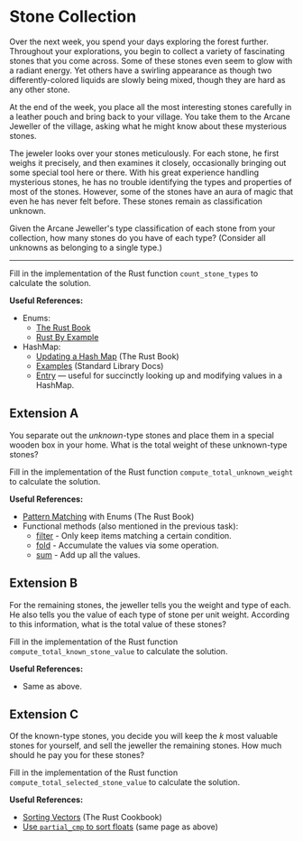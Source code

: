 # Stone Collection

Over the next week, you spend your days exploring the forest further. Throughout your explorations, you begin to collect a variety of fascinating stones that you come across. Some of these stones even seem to glow with a radiant energy. Yet others have a swirling appearance as though two differently-colored liquids are slowly being mixed, though they are hard as any other stone.

At the end of the week, you place all the most interesting stones carefully in a leather pouch and bring back to your village. You take them to the Arcane Jeweller of the village, asking what he might know about these mysterious stones.

The jeweler looks over your stones meticulously. For each stone, he first weighs it precisely, and then examines it closely, occasionally bringing out some special tool here or there. With his great experience handling mysterious stones, he has no trouble identifying the types and properties of most of the stones. However, some of the stones have an aura of magic that even he has never felt before. These stones remain as classification unknown.

Given the Arcane Jeweller's type classification of each stone from your collection, how many stones do you have of each type? (Consider all unknowns as belonging to a single type.)

---

Fill in the implementation of the Rust function `count_stone_types` to calculate the solution.

**Useful References:**
 - Enums:
   - [The Rust Book](https://doc.rust-lang.org/beta/book/ch06-01-defining-an-enum.html)
   - [Rust By Example](https://doc.rust-lang.org/rust-by-example/custom_types/enum.html)
 - HashMap:
   - [Updating a Hash Map](https://doc.rust-lang.org/book/ch08-03-hash-maps.html?highlight=hashmap%20entry#updating-a-hash-map) (The Rust Book)
   - [Examples](https://doc.rust-lang.org/std/collections/struct.HashMap.html#examples) (Standard Library Docs)
   - [Entry](https://doc.rust-lang.org/std/collections/hash_map/enum.Entry.html) — useful for succinctly looking up and modifying values in a HashMap.

## Extension A

You separate out the *unknown*-type stones and place them in a special wooden box in your home. What is the total weight of these unknown-type stones?

Fill in the implementation of the Rust function `compute_total_unknown_weight` to calculate the solution.

**Useful References:**
 - [Pattern Matching](https://doc.rust-lang.org/book/ch06-02-match.html) with Enums (The Rust Book)
 - Functional methods (also mentioned in the previous task):
   - [filter](https://doc.rust-lang.org/std/iter/trait.Iterator.html#method.filter) - Only keep items matching a certain condition.
   - [fold](https://doc.rust-lang.org/std/iter/trait.Iterator.html#method.fold) - Accumulate the values via some operation.
   - [sum](https://doc.rust-lang.org/std/iter/trait.Iterator.html#method.sum) - Add up all the values.

## Extension B

For the remaining stones, the jeweller tells you the weight and type of each. He also tells you the value of each type of stone per unit weight. According to this information, what is the total value of these stones?

Fill in the implementation of the Rust function `compute_total_known_stone_value` to calculate the solution.

**Useful References:**
 - Same as above.

## Extension C

Of the known-type stones, you decide you will keep the *k* most valuable stones for yourself, and sell the jeweller the remaining stones. How much should he pay you for these stones?

Fill in the implementation of the Rust function `compute_total_selected_stone_value` to calculate the solution.

**Useful References:**
 - [Sorting Vectors](https://rust-lang-nursery.github.io/rust-cookbook/algorithms/sorting.html) (The Rust Cookbook)
 - [Use `partial_cmp` to sort floats](https://rust-lang-nursery.github.io/rust-cookbook/algorithms/sorting.html#sort-a-vector-of-floats) (same page as above)

